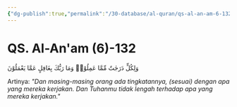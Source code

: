 ```yaml
---
{"dg-publish":true,"permalink":"/30-database/al-quran/qs-al-an-am-6-132/"}
---
```



# QS. Al-An'am (6)-132
وَلِكُلٍّ دَرَجٰتٌ مِّمَّا عَمِلُوْاۗ وَمَا رَبُّكَ بِغَافِلٍ عَمَّا يَعْمَلُوْنَ 

Artinya: *"Dan masing-masing orang ada tingkatannya, (sesuai) dengan apa yang mereka kerjakan. Dan Tuhanmu tidak lengah terhadap apa yang mereka kerjakan."*
